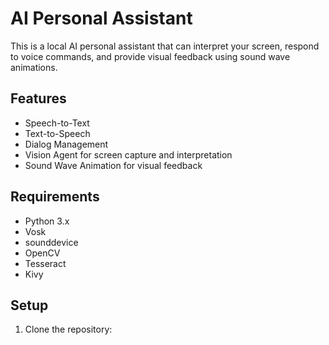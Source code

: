 # AI Personal Assistant

This is a local AI personal assistant that can interpret your screen, respond to voice commands, and provide visual feedback using sound wave animations.

## Features
- Speech-to-Text
- Text-to-Speech
- Dialog Management
- Vision Agent for screen capture and interpretation
- Sound Wave Animation for visual feedback

## Requirements
- Python 3.x
- Vosk
- sounddevice
- OpenCV
- Tesseract
- Kivy

## Setup
1. Clone the repository:
